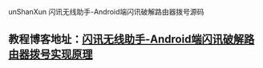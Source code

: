 unShanXun
闪讯无线助手-Android端闪讯破解路由器拨号源码

## **教程博客地址：**[闪讯无线助手-Android端闪讯破解路由器拨号实现原理](http://blog.csdn.net/sunzhaojie613/article/details/73697853)
